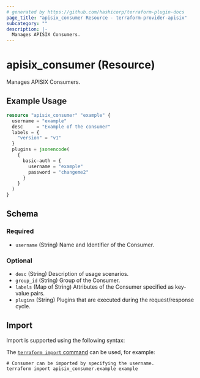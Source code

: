 ```yaml
---
# generated by https://github.com/hashicorp/terraform-plugin-docs
page_title: "apisix_consumer Resource - terraform-provider-apisix"
subcategory: ""
description: |-
  Manages APISIX Consumers.
---
```


# apisix_consumer (Resource)

Manages APISIX Consumers.

## Example Usage

```terraform
resource "apisix_consumer" "example" {
  username = "example"
  desc     = "Example of the consumer"
  labels = {
    "version" = "v1"
  }
  plugins = jsonencode(
    {
      basic-auth = {
        username = "example"
        password = "changeme2"
      }
    }
  )
}
```

<!-- schema generated by tfplugindocs -->
## Schema

### Required

- `username` (String) Name and Identifier of the Consumer.

### Optional

- `desc` (String) Description of usage scenarios.
- `group_id` (String) Group of the Consumer.
- `labels` (Map of String) Attributes of the Consumer specified as key-value pairs.
- `plugins` (String) Plugins that are executed during the request/response cycle.

## Import

Import is supported using the following syntax:

The [`terraform import` command](https://developer.hashicorp.com/terraform/cli/commands/import) can be used, for example:

```shell
# Consumer can be imported by specifying the username.
terraform import apisix_consumer.example example
```

